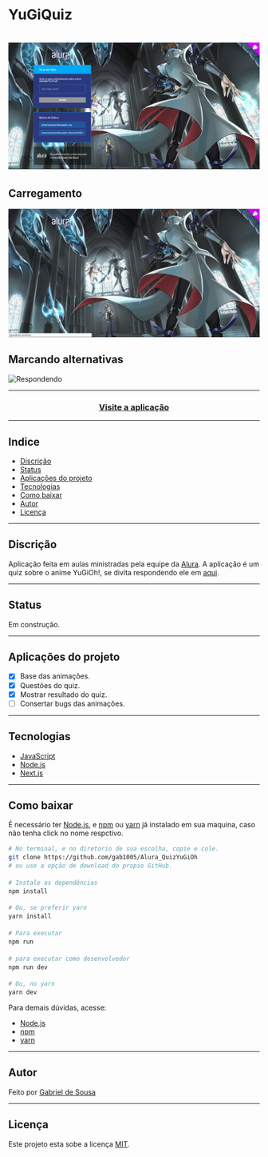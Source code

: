 # YuGiQuiz
<h1>
  <img src="./public/capa_yugiquiz.png" alt="Tela Inicial" title="Tela Inicial" />
</h1>

## Carregamento

<img src="./public/carregamento_yugiquiz_02.gif" alt="Carregamento" title="Carregamento" />

## Marcando alternativas

<img src="./public/respostas_yugiquiz.gif" alt="Respondendo" title="Respondendo" />

---
<h3 align="center">
  <a href="https://aluraquiz-base-gab1005.vercel.app/" target="_blank">Visite a aplicação</a>
</h3>

---
## Indice
- [Discrição](#-Discrição)
- [Status](#-Status)
- [Aplicações do projeto](#-Aplicações-do-projeto)
- [Tecnologias](#-Tecnologias)
- [Como baixar](#-Como-baixar)
- [Autor](#-Autor)
- [Licença](#-Licença)

---
## Discrição

Aplicação feita em aulas ministradas pela equipe da [Alura](https://www.alura.com.br/).
A aplicação é um quiz sobre o anime YuGiOh!, se divita respondendo ele em <a href="https://aluraquiz-base-gab1005.vercel.app/" target="_blank">aqui</a>.

---
## Status
Em construção.

---
## Aplicações do projeto
- [X] Base das animações.
- [X] Questões do quiz.
- [X] Mostrar resultado do quiz.
- [ ] Consertar bugs das animações.

---
## Tecnologias
- [JavaScript](https://www.javascript.com/)
- [Node.js](https://nodejs.org/en/)
- [Next.js](https://nextjs.org/)

---
## Como baixar
É necessário ter [Node.js](https://nextjs.org/), e [npm](https://www.npmjs.com/get-npm) ou [yarn](https://classic.yarnpkg.com/en/docs/install/#windows-stable) já instalado em sua maquina, caso não tenha
click no nome respctivo. 

```bash
# No terminal, e no diretorio de sua escolha, copie e cole.
git clone https://github.com/gab1005/Alura_QuizYuGiOh
# ou use a opção de download do propio GitHub.

# Instale as dependências  
npm install

# Ou, se preferir yarn
yarn install

# Para executar
npm run

# para executar como desenvolvedor
npm run dev

# Ou, no yarn
yarn dev
```
Para demais dúvidas, acesse:
- [Node.js](https://nextjs.org/)
- [npm](https://www.npmjs.com/get-npm)
- [yarn](https://classic.yarnpkg.com/en/docs/install/#windows-stable)

---
## Autor
Feito por [Gabriel de Sousa](https://www.linkedin.com/in/gabriel-sousa-06858719b/)

---
## Licença
Este projeto esta sobe a licença [MIT](./LICENSE).
